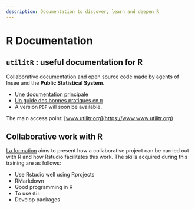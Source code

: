 ```yaml
---
description: Documentation to discover, learn and deepen R
---
```


# R Documentation

## `utilitR` : useful documentation for R

Collaborative documentation and open source code made by agents of Insee and the **Public Statistical System**.

* [Une documentation principale](https://www.book.utilitr.org)
* [Un guide des bonnes pratiques en `R`](https://www.pratiques.utilitr.org)
* A version `PDF` will soon be available.

The main access point: [www.utilitr.org](https://www.www.utilitr.org)

## Collaborative work with R

[La formation](https://linogaliana.gitlab.io/collaboratif/) aims to present how a collaborative project can be carried out with R and how Rstudio facilitates this work. The skills acquired during this training are as follows:

* Use Rstudio well using Rprojects
* RMarkdown
* Good programming in R
* To use `Git`
* Develop packages
